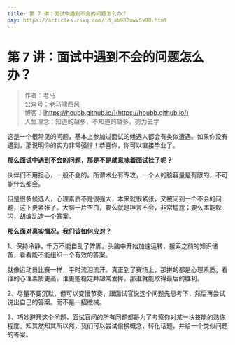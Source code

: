 ```yaml
---
title: 第 7 讲：面试中遇到不会的问题怎么办？
pay: https://articles.zsxq.com/id_ab982uwv5v90.html
---
```


#  第 7 讲：面试中遇到不会的问题怎么办？

> 作者：老马
> <br/>公众号：老马啸西风
> <br/> 博客：[https://houbb.github.io/](https://houbb.github.io/)
> <br/> 人生理念：知道的越多，不知道的越多，努力去学


这是一个很常见的问题，基本上参加过面试的候选人都会有类似遭遇。如果你没有遇到，那说明你的实力非常强悍！恭喜你，你可以直接毕业了。

**那么面试中遇到不会的问题，那是不是就意味着面试挂了呢？**

伙伴们不用担心，一般不会的。所谓术业有专攻，一个人的脑容量是有限的，不可能什么都会。

但是很多候选人，心理素质不是很强大，本来就很紧张，又被问到一个不会的问题，这下更紧张了。大脑一片空白，要么就是坦言不会，非常尴尬；要么本能躲闪，胡编乱造一个答案。

**那么面对真实情况，我们该如何应对？**

1、保持冷静，千万不能自乱了阵脚。头脑中开始加速运转，搜索之前的知识储备，看看能不能组织一个有效的答案。

就像运动员比赛一样，平时流泪流汗。真正到了赛场上，那拼的都是心理素质。看谁的心理素质更高，谁更能稳定并超常发挥，那谁就能取得最后的胜利。

2、尽量不要沉默，但可以变慢节奏，跟面试官说这个问题先思考下，然后再尝试说出自己的答案。而不是一招缴械。

3、巧妙避开这个问题，面试官问的所有问题都是为了考察你对某一块技能的熟练程度。知其然知其所以然，我们可以尝试偷换概念，转化话题，并给一个类似问题的答案。
